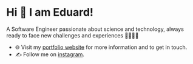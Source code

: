 # Hi 👋 I am Eduard!

A Software Engineer passionate about science and technology, always ready to face new challenges and experiences 👨🏻‍💻🔭

- 🌐 Visit my [portfolio website](https://danieleduardo.vercel.app/) for more information and to get in touch.
- ✍️ Follow me on [instagram](https://www.instagram.com/dan_yan581/).
